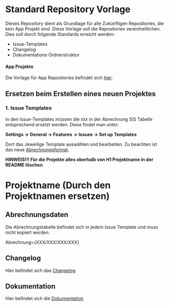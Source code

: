 # Standard Repository Vorlage

Dieses Repository dient als Grundlage für alle Zukünftigen Repositories, die kein App Projekt sind. Diese Vorlage soll die Repositories vereinheitlichen. Dies soll durch folgende Standards erreicht werden:

- Issue-Templates
- Changelog
- Dokumentations Ordnerstruktur

#### App Projekte
Die Vorlage für App Repositories befindet sich [hier](https://github.com/minova-afis/aero.minova.default.template.app).

## Ersetzen beim Erstellen eines neuen Projektes

### 1. Issue Templates

In den Issue-Templates müssen die ``XXX`` in der Abrechnung SIS Tabelle entsprechend ersetzt werden. Diese findet man unter:

**Settings -> General -> Features -> Issues -> Set up Templates**

Dort das Jeweilige Template auswählen und bearbeiten. Zu beachten ist das neue [Abrechnungsformat](https://github.com/minova-afis/aero.minova.workingtime.github#abrechnungs-string).

**HINWEIS!!! Für die Projekte alles oberhalb von H1 Projektname in der README löschen**

# Projektname (Durch den Projektnamen ersetzen)

## Abrechnungsdaten

Die Abrechnungstabelle befindet sich in jedem Issue Template und muss nicht kopiert werden. 

Abrechnung={XXX/XXX/XXX/XXX}

## Changelog

Hier befindet sich das [Changelog](CHANGELOG.md)

## Dokumentation

Hier befindet sich die [Dokumentation](doc/contents.md)
